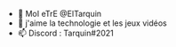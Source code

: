 - 👋 MoI eTrE @ElTarquin
- 👀 j'aime la technologie et les jeux vidéos 
- 📫 Discord : Tarquin#2021

<!---
ElTarquin/ElTarquin is a ✨ special ✨ repository because its `README.md` (this file) appears on your GitHub profile.
You can click the Preview link to take a look at your changes.
--->
